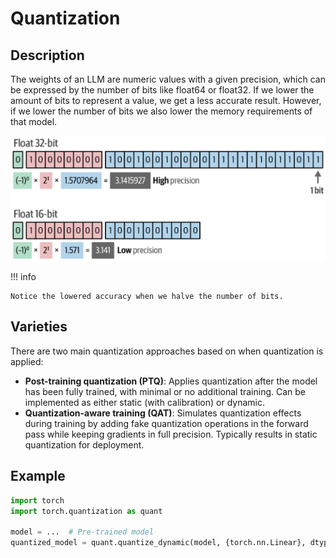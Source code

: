 # Quantization

## Description

The weights of an LLM are numeric values with a given precision, which can be expressed by the number of bits like float64 or float32.
If we lower the amount of bits to represent a value, we get a less accurate result.
However, if we lower the number of bits we also lower the memory requirements of that model.

![](quantization/overview.png)

!!! info

    Notice the lowered accuracy when we halve the number of bits.

## Varieties

There are two main quantization approaches based on when quantization is applied:

- **Post-training quantization (PTQ)**: Applies quantization after the model has been fully trained, with minimal or no additional training. Can be implemented as either static (with calibration) or dynamic.
- **Quantization-aware training (QAT)**: Simulates quantization effects during training by adding fake quantization operations in the forward pass while keeping gradients in full precision. Typically results in static quantization for deployment.

## Example

```python
import torch
import torch.quantization as quant

model = ...  # Pre-trained model
quantized_model = quant.quantize_dynamic(model, {torch.nn.Linear}, dtype=torch.qint8)
```
